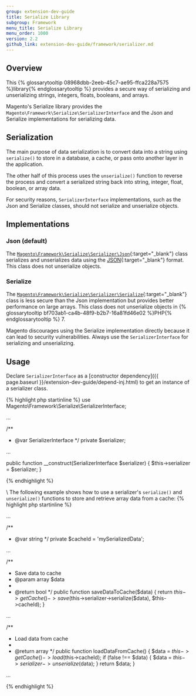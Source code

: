 ```yaml
---
group: extension-dev-guide
title: Serialize Library
subgroup: Framework
menu_title: Serialize Library
menu_order: 1000
version: 2.2
github_link: extension-dev-guide/framework/serializer.md
---
```


## Overview

This {% glossarytooltip 08968dbb-2eeb-45c7-ae95-ffca228a7575 %}library{% endglossarytooltip %} provides a secure way of serializing and unserializing strings, integers, floats, booleans, and arrays.

Magento's Serialize library provides the `Magento\Framework\Serialize\SerializerInterface` and the Json and Serialize implementations for serializing data.


## Serialization

The main purpose of data serialization is to convert data into a string using `serialize()` to store in a database, a cache, or pass onto another layer in the application.

The other half of this process uses the `unserialize()` function to reverse the process and convert a serialized string back into string, integer, float, boolean, or array data.

<div class class="bs-callout bs-callout-warning" markdown="1">

For security reasons, `SerializerInterface` implementations, such as the Json and Serialize classes, should not serialize and unserialize objects.

</div>

## Implementations

### Json (default)

The [`Magento\Framework\Serialize\Serializer\Json`](https://github.com/magento/magento2/blob/2.2/lib/internal/Magento/Framework/Serialize/Serializer/Json.php){:target="_blank"} class serializes and unserializes data using the [JSON](http://www.json.org/){:target="_blank"} format.
This class does not unserialize objects.

### Serialize

The [`Magento\Framework\Serialize\Serializer\Serialize`](https://github.com/magento/magento2/blob/2.2/lib/internal/Magento/Framework/Serialize/Serializer/Serialize.php){:target="_blank"} class is less secure than the Json implementation but provides better performance on large arrays.
This class does not unserialize objects in {% glossarytooltip bf703ab1-ca4b-48f9-b2b7-16a81fd46e02 %}PHP{% endglossarytooltip %} 7.

<div class="bs-callout bs-callout-warning" markdown="1">

Magento discourages using the Serialize implementation directly because it can lead to security vulnerabilities.
Always use the `SerializerInterface` for serializing and unserializing.

</div>


## Usage

Declare `SerializerInterface` as a [constructor dependency]({{ page.baseurl }}/extension-dev-guide/depend-inj.html) to get an instance of a serializer class.

{% highlight php startinline %}
use Magento\Framework\Serialize\SerializerInterface;

...

/**
 * @var SerializerInterface
 */
private $serializer;

...

public function __construct(SerializerInterface $serializer) {
  $this->serializer = $serializer;
}

{% endhighlight %}

\\
The following example shows how to use a serializer's `serialize()` and `unserialize()` functions to store and retrieve array data from a cache:
{% highlight php startinline %}

...

/**
 * @var string
 */
private $cacheId = 'mySerializedData';

...

/**
 * Save data to cache
 * @param array $data
 *
 * @return bool
 */
public function saveDataToCache($data)
{
  return $this->getCache()->save($this->serializer->serialize($data), $this->cacheId);
}

...

/**
 * Load data from cache
 *
 * @return array
 */
public function loadDataFromCache()
{
  $data = $this->getCache()->load($this->cacheId);
  if (false !== $data) {
    $data = $this->serializer->unserialize($data);
  }
  return $data;
}

...

{% endhighlight %}
